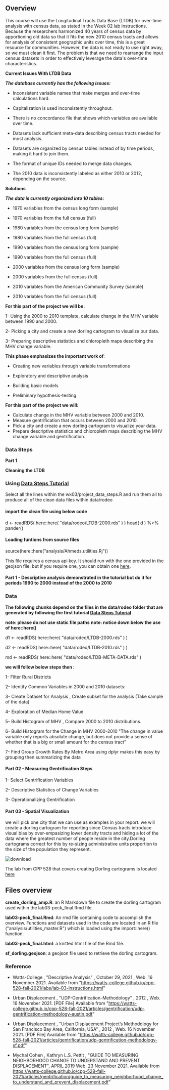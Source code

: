 ## Overview 

This course will use the Longitudinal Tracts Data Base (LTDB) for over-time analysis with census data, as stated in the Week 02 lab instructions.
Because the researchers harmonized 40 years of census data by apportioning old data so that it fits the new 2010 census tracts and allows for analysis of consistent
geographic units over time, this is a great resource for communities. However, the data is not ready to use right away, so we must clean it first. 
The problem is that we need to rearrange the input census datasets in order to effectively leverage the data's over-time characteristics.

**Current Issues With LTDB Data**

***The database currently has the following issues:***

- Inconsistent variable names that make merges and over-time calculations hard.

- Capitalization is used inconsistently throughout.

- There is no concordance file that shows which variables are available over time.

- Datasets lack sufficient meta-data describing census tracts needed for most analysis.

- Datasets are organized by census tables instead of by time periods, making it hard to join them.

- The format of unique IDs needed to merge data changes.

- The 2010 data is inconsistently labeled as either 2010 or 2012, depending on the source.


**Solutions**

***The data is currently organized into 10 tables:***

- 1970 variables from the census long form (sample)

- 1970 variables from the full census (full)

- 1980 variables from the census long form (sample)

- 1980 variables from the full census (full)

- 1990 variables from the census long form (sample)

- 1990 variables from the full census (full)

- 2000 variables from the census long form (sample)

- 2000 variables from the full census (full)

- 2010 variables from the American Community Survey (sample)

- 2010 variables from the full census (full)


**For this part of the project we will be:**

1- Using the 2000 to 2010 template, calculate change in the MHV variable between 1990 and 2000.

2- Picking a city and create a new dorling cartogram to visualize our data.

3- Preparing descriptive statistics and chloropleth maps describing the MHV change variable.

**This phase emphasizes the important work of**:

- Creating new variables through variable transformations

- Exploratory and descriptive analysis

- Building basic models

- Preliminary hypothesis-testing

**For this part of the project we will:**

- Calculate change in the MHV variable between 2000 and 2010.
- Measure gentrification that occurs between 2000 and 2010.
- Pick a city and create a new dorling cartogram to visualize your data.
- Prepare descriptive statistics and chloropleth maps describing the MHV change variable and gentrification.

### Data Steps

**Part 1** 

**Cleaning the LTDB** 

### Using [Data Steps Tutorial](https://watts-college.github.io/cpp-528-fall-2021/labs/PROJECT-DATA-STEPS.html)

Select all the lines within the wk03/project_data_steps.R and run them all to produce all of the clean data files within data/rodeo 

#### import the clean file using below code

d <- readRDS( here::here( "data/rodeo/LTDB-2000.rds" ) )
head( d ) %>% pander()

#### Loading funtions from source files

source(here::here("analysis/Ahmeds.utilities.Rj"))

This file requires a census api key. It should run with the one provided in the geojson file, but if you require one, you can obtain one [here](https://api.census.gov/data/key_signup.html).

#### Part 1 -  Descriptive analysis demonstrated in the tutorial but do it for periods 1990 to 2000 instead of the 2000 to 2010 

### Data

**The following chunks depend on the files in the data/rodeo folder that are generated by following the first tutorial [Data Steps Tutorial](https://watts-college.github.io/cpp-528-fall-2021/labs/PROJECT-DATA-STEPS.html)**

**note: please do not use static file paths**
**note: notice down below the use of here::here()**

d1 <- readRDS( here::here( "data/rodeo/LTDB-2000.rds" ) )

d2 <- readRDS( here::here( "data/rodeo/LTDB-2010.rds" ) )

md <- readRDS( here::here( "data/rodeo/LTDB-META-DATA.rds" ) 

**we will follow below steps then :**

1- Filter Rural Districts

2- Identify Common Variables in 2000 and 2010 datasets:

3- Create Dataset for Analysis , Create subset for the analysis (Take sample of the data)

4- Exploration of Median Home Value

5- Build Histogram of MHV , Compare 2000 to 2010 distributions.

6- Build Histogram for the Change in MHV 2000-2010 "The change in value variable only reports absolute change, but does not provide a sense of whether that is a big or small amount for the census tract"

7- Find Group Growth Rates By Metro Area using dplyr makes this easy by grouping then summarizing the data


#### Part 02 - Measuring Gentrification Steps

1- Select Gentrification Variables

2- Descriptive Statistics of Change Variables

3- Operationalizing Gentrification


#### Part 03 - Spatial Visualization


we will pick one city that we can use as examples in your report. we will create a dorling cartogram for reporting since Census tracts introduce visual bias by over-empasizing lower density tracts and hiding a lot of the data where the greatest number of people reside in the city.Dorling cartograms correct for this by re-sizing administrative units proportion to the size of the population they represent.

![download](https://user-images.githubusercontent.com/77247268/143398681-5fe4ac91-05d7-4bef-9103-0df90fcdaeda.png)

The lab from CPP 528 that covers creating Dorling cartograms is located [here](https://ds4ps.org/cpp-529-master/labs/lab-04-instructions.html)

## Files overview
**create_dorling_amp.R**: an R Markdown file to create the dorling cartogram used within the lab03-peck_final.Rmd file.

**lab03-peck_final.Rmd**: An rmd file containing code to accomplish the overview. Functions and datasets used in the code are located in an R file ("analysis/utilities_master.R") which is loaded using the import::here() function.

**lab03-peck_final.html**: a knitted html file of the Rmd file. 

**sf_dorling.geojson**: a geojson file used to retrieve the dorling cartogram.

### Reference

- Watts-College , "Descriptive Analysis" , October 29, 2021 ,  Web. 16 November 2021. Available from "https://watts-college.github.io/cpp-528-fall-2021/labs/lab-03-instructions.html"

- Urban Displacement , "UDP-Gentrification-Methodology" , 2012 , Web. 16 November 2021. [PDF File] Available from "https://watts-college.github.io/cpp-528-fall-2021/articles/gentrification/udp-gentrification-methodology-austin.pdf"

- Urban Displacement , "Urban Displacement Project’s Methodology for San Francisco Bay Area, California, USA" , 2012 , Web. 16 November 2021. [PDF File] Available from "https://watts-college.github.io/cpp-528-fall-2021/articles/gentrification/udp-gentrification-methodology-sf.pdf"

- Mychal Cohen , Kathryn L.S. Pettit , "GUIDE TO MEASURING NEIGHBORHOOD CHANGE TO UNDERSTAND AND PREVENT DISPLACEMENT", APRIL 2019 Web. 23 November 2021. Available from https://watts-college.github.io/cpp-528-fall-2021/articles/gentrification/guide_to_measuring_neighborhood_change_to_understand_and_prevent_displacement.pdf"



